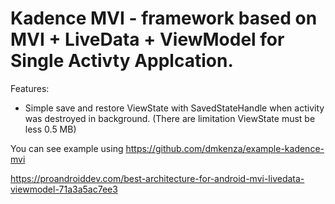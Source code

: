 # Kadence MVI -  framework based on MVI + LiveData + ViewModel for Single Activty Applcation.


Features:
- Simple save and restore ViewState with SavedStateHandle when activity was destroyed in background. (There are limitation ViewState must be less 0.5 MB)


You can see example using https://github.com/dmkenza/example-kadence-mvi    


https://proandroiddev.com/best-architecture-for-android-mvi-livedata-viewmodel-71a3a5ac7ee3
